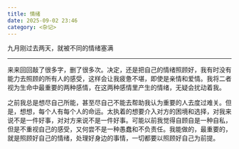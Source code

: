 ```yaml
---
title: 情绪
date: 2025-09-02 23:46
category: <杂记>
---
```


九月刚过去两天，就被不同的情绪塞满

<!--more-->

--- 

来来回回敲了很多字，删了很多次。决定，还是把自己的情绪照顾好，我有时没有能力去照顾的所有人的感受，这样会让我疲惫不堪，即使是亲情和爱情。我将二者视为生命中最重要的两种感情，在这两种感情里产生的情绪，无疑会扰动着我。

之前我总是想尽自己所能，甚至尽自己不能去帮助我认为重要的人去度过难关。但是，想想，每个人有每个人的命运。太执着的想要介入对方的困境和选择，对我来说不是一件好事，对对方来说不是一件好事。可能以前我觉得自顾自是一种自私，但是不重视自己的感受，又何尝不是一种愚蠢和不负责任。我能做的，最重要的，就是照顾好自己的情绪，处理好身边的事情，一切都要以照顾好自己为前提。



